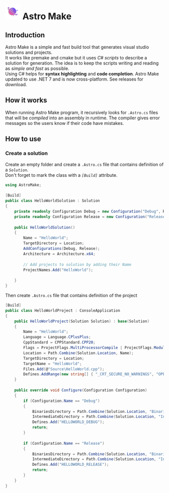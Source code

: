 # <img src="/Resources/AstroMakeLogo.png" width="48" height="48" class="astro-logo" style=".astro-logo { text-align: justify; }"> Astro Make

## Introduction
Astro Make is a simple and fast build tool that generates
visual studio solutions and projects. <br>
It works like premake and cmake but it uses _C# scripts_ to describe a solution for generation. 
The idea is to keep the scripts writing and reading as _simple and fast_ as possible. <br>
Using C# helps for **syntax highlighting** and **code completion**. 
Astro Make updated to use .NET 7 and is now cross-platform. See releases for download.


## How it works
When running Astro Make program, it recursively looks for `.Astro.cs` files that will be _compiled_ 
into an assembly in runtime.
The compiler gives error messages so the users know if their code have mistakes.

## How to use
### Create a solution
Create an empty folder and create a `.Astro.cs` file that contains definition of a *`Solution`*.<br>
Don't forget to mark the class with a *`[Build]`* attribute.

```csharp
using AstroMake;

[Build]
public class HelloWorldSolution : Solution
{
    private readonly Configuration Debug = new Configuration("Debug", RuntimeType.Debug, ConfigurationFlags.None);
    private readonly Configuration Release = new Configuration("Release", RuntimeType.Release, ConfigurationFlags.None);
    
    public HelloWorldSolution()
    {
        Name = "HelloWorld";
        TargetDirectory = Location;
        AddConfigurations(Debug, Release);
        Architecture = Architecture.x64;
        
        // Add projects to solution by adding their Name
        ProjectNames.Add("HelloWorld");
        
    }
}
```

Then create ``.Astro.cs`` file that contains definition of the project

```csharp
[Build]
public class HelloWorldProject : ConsoleApplication
{
    public HelloWorldProject(Solution Solution) : base(Solution)
    {
        Name = "HelloWorld";
        Language = Language.CPlusPlus;
        CppStandard = CPPStandard.CPP20;
        Flags = ProjectFlags.MultiProcessorCompile | ProjectFlags.ModuleSupport;
        Location = Path.Combine(Solution.Location, Name);
        TargetDirectory = Location;
        TargetName = "HelloWorld";
        Files.Add(@"Source\HelloWorld.cpp");
        Defines.AddRange(new string[] { "_CRT_SECURE_NO_WARNINGS", "OPENGL", "VULKAN" });
    }

    public override void Configure(Configuration Configuration)
    {
        if (Configuration.Name == "Debug")
        {
            BinariesDirectory = Path.Combine(Solution.Location, "Binaries", "Debug");
            IntermediateDirectory = Path.Combine(Solution.Location, "Intermediate", "Debug");
            Defines.Add("HELLOWORLD_DEBUG");
            return;
        }

        if (Configuration.Name == "Release")
        {
            BinariesDirectory = Path.Combine(Solution.Location, "Binaries", "Release");
            IntermediateDirectory = Path.Combine(Solution.Location, "Intermediate", "Release");
            Defines.Add("HELLOWORLD_RELEASE");
            return;
        }
    }
}
```
 
